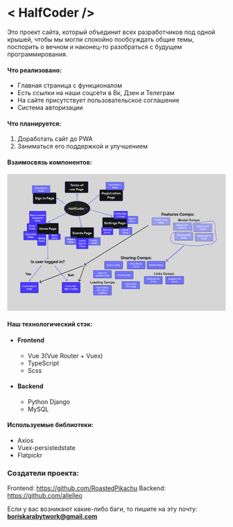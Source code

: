 # < HalfCoder />

Это проект сайта, который объединит всех разработчиков под одной крышей, чтобы мы могли спокойно пообсуждать общие темы, поспорить о вечном и наконец-то разобраться с будущем программирования.

#### Что реализовано: 
- Главная страница с функционалом
- Есть ссылки на наши соцсети в Вк, Дзен и Телеграм
- На сайте присутствует пользовательское соглашение
- Система авторизации

#### Что планируется: 
1. Доработать сайт до PWA
2. Заниматься его поддержкой и улучшением

#### Взаимосвязь компонентов:

![Component relationships](ComponentDiagram.png)

#### Наш технологический стэк:
- #### Frontend
  - Vue 3(Vue Router + Vuex)
  - TypeScript 
  - Scss
- #### Backend 
  - Python Django
  - MySQL

#### Используемые библиотеки:
- Axios
- Vuex-persistedstate
- Flatpickr

### Создатели проекта: 

Frontend: https://github.com/RoastedPikachu
Backend: https://github.com/allelleo

Если у вас возникают какие-либо баги, то пишите на эту почту: **boriskarabytwork@gmail.com**